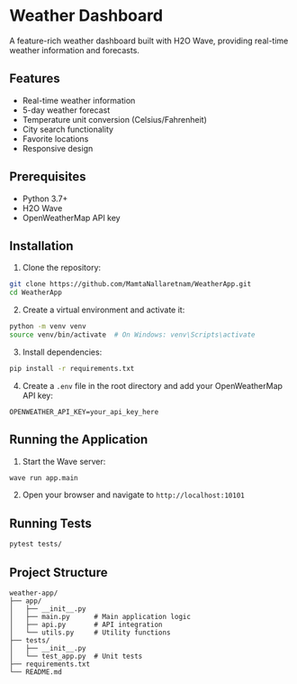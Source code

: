 # Weather Dashboard

A feature-rich weather dashboard built with H2O Wave, providing real-time weather information and forecasts.

## Features

- Real-time weather information
- 5-day weather forecast
- Temperature unit conversion (Celsius/Fahrenheit)
- City search functionality
- Favorite locations
- Responsive design

## Prerequisites

- Python 3.7+
- H2O Wave
- OpenWeatherMap API key

## Installation

1. Clone the repository:
```bash
git clone https://github.com/MamtaNallaretnam/WeatherApp.git
cd WeatherApp
```

2. Create a virtual environment and activate it:
```bash
python -m venv venv
source venv/bin/activate  # On Windows: venv\Scripts\activate
```

3. Install dependencies:
```bash
pip install -r requirements.txt
```

4. Create a `.env` file in the root directory and add your OpenWeatherMap API key:
```
OPENWEATHER_API_KEY=your_api_key_here
```

## Running the Application

1. Start the Wave server:
```bash
wave run app.main
```

2. Open your browser and navigate to `http://localhost:10101`

## Running Tests

```bash
pytest tests/
```

## Project Structure

```
weather-app/
├── app/
│   ├── __init__.py
│   ├── main.py      # Main application logic
│   ├── api.py       # API integration
│   └── utils.py     # Utility functions
├── tests/
│   ├── __init__.py
│   └── test_app.py  # Unit tests
├── requirements.txt
└── README.md
```



